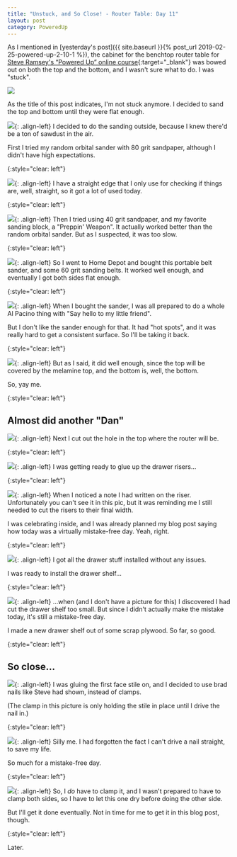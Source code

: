 ```yaml
---
title: "Unstuck, and So Close! - Router Table: Day 11"
layout: post
category: PoweredUp
---
```

As I mentioned in [yesterday's post]({{ site.baseurl }}{% post_url 2019-02-25-powered-up-2-10-1 %}), the cabinet for the benchtop router table for [Steve Ramsey's “Powered Up” online course](https://theweekendwoodworker.com/powered-up){:target="_blank"} was bowed out on both the top and the bottom, and I wasn't sure what to do. I was "stuck".

![](/assets/images-posts/powered-up-2/2019-02-26.1.01.jpg)

As the title of this post indicates, I'm not stuck anymore. I decided to sand the top and bottom until they were flat enough.

![](/assets/images-posts/powered-up-2/2019-02-26.1.02.jpg){: .align-left}
I decided to do the sanding outside, because I knew there'd be a ton of sawdust in the air.

First I tried my random orbital sander with 80 grit sandpaper, although I didn't have high expectations.

{:style="clear: left"}

![](/assets/images-posts/powered-up-2/2019-02-26.1.03.jpg){: .align-left}
I have a straight edge that I only use for checking if things are, well, straight, so it got a lot of used today.

{:style="clear: left"}

![](/assets/images-posts/powered-up-2/2019-02-26.1.04.jpg){: .align-left}
Then I tried using 40 grit sandpaper, and my favorite sanding block, a "Preppin' Weapon". It actually worked better than the random orbital sander. But as I suspected, it was too slow.

{:style="clear: left"}

![](/assets/images-posts/powered-up-2/2019-02-26.1.05.jpg){: .align-left}
So I went to Home Depot and bought this portable belt sander, and some 60 grit sanding belts. It worked well enough, and eventually I got both sides flat enough.

{:style="clear: left"}

![](/assets/images-posts/powered-up-2/2019-02-26.1.07.jpg){: .align-left}
When I bought the sander, I was all prepared to do a whole Al Pacino thing with "Say hello to my little friend".

But I don't like the sander enough for that. It had "hot spots", and it was really hard to get a consistent surface. So I'll be taking it back.

{:style="clear: left"}

![](/assets/images-posts/powered-up-2/2019-02-26.1.06.jpg){: .align-left}
But as I said, it did well enough, since the top will be covered by the melamine top, and the bottom is, well, the bottom.

So, yay me.

{:style="clear: left"}

## Almost did another "Dan"

![](/assets/images-posts/powered-up-2/2019-02-26.1.08.jpg){: .align-left}
Next I cut out the hole in the top where the router will be.

{:style="clear: left"}

![](/assets/images-posts/powered-up-2/2019-02-26.1.09.jpg){: .align-left}
I was getting ready to glue up the drawer risers...

{:style="clear: left"}

![](/assets/images-posts/powered-up-2/2019-02-26.1.10.jpg){: .align-left}
When I noticed a note I had written on the riser. Unfortunately you can't see it in this pic, but it was reminding me I still needed to cut the risers to their final width.

I was celebrating inside, and I was already planned my blog post saying how today was a virtually mistake-free day. Yeah, right.

{:style="clear: left"}

![](/assets/images-posts/powered-up-2/2019-02-26.1.11.jpg){: .align-left}
I got all the drawer stuff installed without any issues.

I was ready to install the drawer shelf...

{:style="clear: left"}

![](/assets/images-posts/powered-up-2/2019-02-26.1.12.jpg){: .align-left}
...when (and I don't have a picture for this) I discovered I had cut the drawer shelf too small. But since I didn't actually make the mistake today, it's still a mistake-free day.

I made a new drawer shelf out of some scrap plywood. So far, so good.

{:style="clear: left"}

## So close...

![](/assets/images-posts/powered-up-2/2019-02-26.1.13.jpg){: .align-left}
I was gluing the first face stile on, and I decided to use brad nails like Steve had shown, instead of clamps.

(The clamp in this picture is only holding the stile in place until I drive the nail in.)

{:style="clear: left"}

![](/assets/images-posts/powered-up-2/2019-02-26.1.14.jpg){: .align-left}
Silly me. I had forgotten the fact I can't drive a nail straight, to save my life.

So much for a mistake-free day.

{:style="clear: left"}

![](/assets/images-posts/powered-up-2/2019-02-26.1.15.jpg){: .align-left}
So, I *do* have to clamp it, and I wasn't prepared to have to clamp both sides, so I have to let this one dry before doing the other side.

But I'll get it done eventually. Not in time for me to get it in this blog post, though.

{:style="clear: left"}

Later.